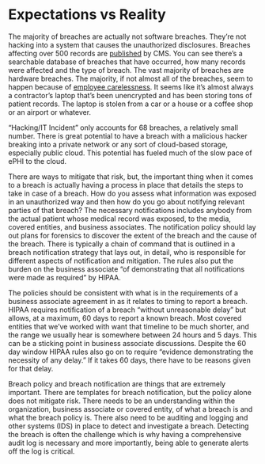 # Expectations vs Reality

The majority of breaches are actually not software breaches. They’re not hacking into a system that causes the unauthorized disclosures. Breaches affecting over 500 records are [published](http://www.hhs.gov/ocr/privacy/hipaa/administrative/breachnotificationrule/breachtool.html) by CMS. You can see there’s a searchable database of breaches that have occurred, how many records were affected and the type of breach. The vast majority of breaches are hardware breaches. The majority, if not almost all of the breaches, seem to happen because of [employee carelessness](http://rockhealth.com/wp-content/uploads/2013/03/34f9a961f56ac6d3013d8b1bd266ef3b96fee194.png). It seems like it’s almost always a contractor’s laptop that’s been unencrypted and has been storing tons of patient records. The laptop is stolen from a car or a house or a coffee shop or an airport or whatever.

“Hacking/IT Incident” only accounts for 68 breaches, a relatively small number. There is great potential to have a breach with a malicious hacker breaking into a private network or any sort of cloud-based storage, especially public cloud. This potential has fueled much of the slow pace of ePHI to the cloud.

There are ways to mitigate that risk, but, the important thing when it comes to a breach is actually having a process in place that details the steps to take in case of a breach. How do you assess what information was exposed in an unauthorized way and then how do you go about notifying relevant parties of that breach? The necessary notifications includes anybody from the actual patient whose medical record was exposed, to the media, covered entities, and business associates. The notification policy should lay out plans for forensics to discover the extent of the breach and the cause of the breach. There is typically a chain of command that is outlined in a breach notification strategy that lays out, in detail, who is responsible for different aspects of notification and mitigation. The rules also put the burden on the business associate “of demonstrating that all notifications were made as required” by HIPAA.

The policies should be consistent with what is in the requirements of a business associate agreement in as it relates to timing to report a breach. HIPAA requires notification of a breach “without unreasonable delay” but allows, at a maximum, 60 days to report a known breach. Most covered entities that we’ve worked with want that timeline to be much shorter, and the range we usually hear is somewhere between 24 hours and 5 days. This can be a sticking point in business associate discussions. Despite the 60 day window HIPAA rules also go on to require “evidence demonstrating the necessity of any delay.” If it takes 60 days, there have to be reasons given for that delay.

Breach policy and breach notification are things that are extremely important. There are templates for breach notification, but the policy alone does not mitigate risk. There needs to be an understanding within the organization, business associate or covered entity, of what a breach is and what the breach policy is. There also need to be auditing and logging and other systems (IDS) in place to detect and investigate a breach. Detecting the breach is often the challenge which is why having a comprehensive audit log is necessary and more importantly, being able to generate alerts off the log is critical.
